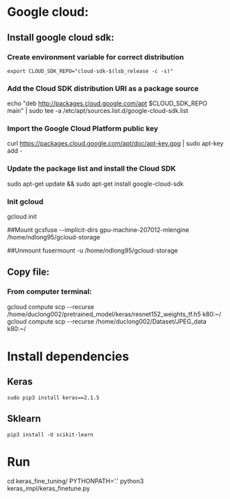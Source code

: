 # Google cloud:

## Install google cloud sdk:
### Create environment variable for correct distribution
```
export CLOUD_SDK_REPO="cloud-sdk-$(lsb_release -c -s)"
```

### Add the Cloud SDK distribution URI as a package source
echo "deb http://packages.cloud.google.com/apt $CLOUD_SDK_REPO main" | sudo tee -a /etc/apt/sources.list.d/google-cloud-sdk.list

### Import the Google Cloud Platform public key
curl https://packages.cloud.google.com/apt/doc/apt-key.gpg | sudo apt-key add -

### Update the package list and install the Cloud SDK
sudo apt-get update && sudo apt-get install google-cloud-sdk

### Init gcloud 
gcloud init

##Mount 
gcsfuse --implicit-dirs gpu-machine-207012-mlengine /home/ndlong95/gcloud-storage

##Unmount 
fusermount -u /home/ndlong95/gcloud-storage


## Copy file:
### From computer terminal:
gcloud compute scp --recurse  /home/duclong002/pretrained_model/keras/resnet152_weights_tf.h5 k80:~/
gcloud compute scp --recurse /home/duclong002/Dataset/JPEG_data k80:~/

# Install dependencies
## Keras
```commandline
sudo pip3 install keras==2.1.5
```
## Sklearn
```commandline
pip3 install -U scikit-learn
```
# Run
cd keras_fine_tuning/
PYTHONPATH='.' python3 keras_impl/keras_finetune.py 
